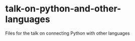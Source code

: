 talk-on-python-and-other-languages
==================================

Files for the talk on connecting Python with other languages
